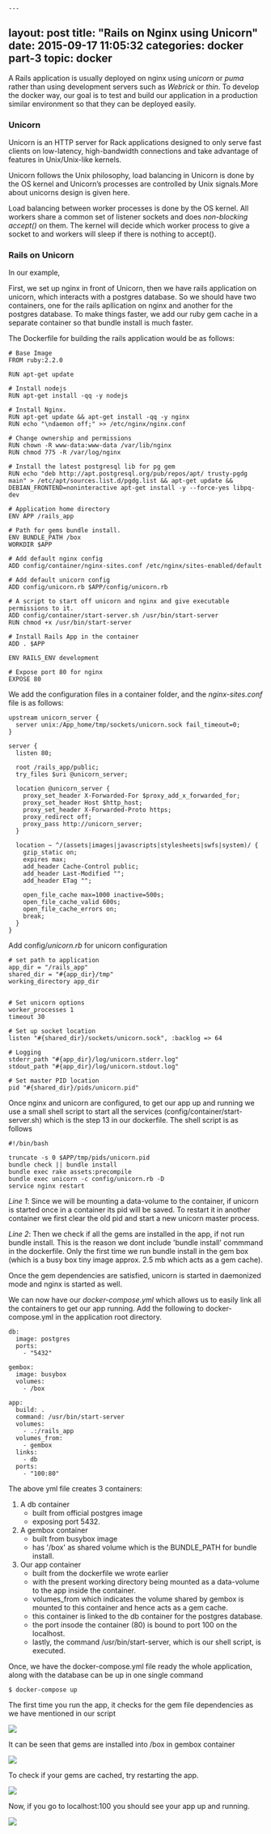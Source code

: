 	---
layout: post
title:  "Rails on Nginx using Unicorn"
date:   2015-09-17 11:05:32
categories: docker part-3
topic: docker
---

A Rails application is usually deployed on nginx using *unicorn* or *puma* rather than using development servers such as *Webrick* or *thin*.
To develop the docker way, our goal is to test and build our application in a production similar environment so that they can be deployed easily.

### Unicorn

Unicorn is an HTTP server for Rack applications designed to only serve fast clients on low-latency, high-bandwidth connections and take advantage of features in Unix/Unix-like kernels.

Unicorn follows the Unix philosophy, load balancing in Unicorn is done by the OS kernel and Unicorn’s processes are controlled by Unix signals.More about unicorns design is given here.

Load balancing between worker processes is done by the OS kernel. All workers share a common set of listener sockets and does *non-blocking accept()* on them. The kernel will decide which worker process to give a socket to and workers will sleep if there is nothing to accept().

### Rails on Unicorn

In our example,

First, we set up nginx in front of Unicorn, then we have rails application on unicorn, which interacts with a postgres database.
So we should have two containers, one for the rails apllication on nginx and another for the postgres database. To make things faster, we add our ruby gem cache in a separate container so that bundle install is much faster.

The Dockerfile for building the rails application would be as follows:

```
# Base Image
FROM ruby:2.2.0

RUN apt-get update

# Install nodejs
RUN apt-get install -qq -y nodejs

# Install Nginx.
RUN apt-get update && apt-get install -qq -y nginx
RUN echo "\ndaemon off;" >> /etc/nginx/nginx.conf

# Change ownership and permissions
RUN chown -R www-data:www-data /var/lib/nginx
RUN chmod 775 -R /var/log/nginx

# Install the latest postgresql lib for pg gem
RUN echo "deb http://apt.postgresql.org/pub/repos/apt/ trusty-pgdg main" > /etc/apt/sources.list.d/pgdg.list && apt-get update && DEBIAN_FRONTEND=noninteractive apt-get install -y --force-yes libpq-dev

# Application home directory
ENV APP /rails_app

# Path for gems bundle install.
ENV BUNDLE_PATH /box
WORKDIR $APP

# Add default nginx config
ADD config/container/nginx-sites.conf /etc/nginx/sites-enabled/default

# Add default unicorn config
ADD config/unicorn.rb $APP/config/unicorn.rb

# A script to start off unicorn and nginx and give executable permissions to it.
ADD config/container/start-server.sh /usr/bin/start-server
RUN chmod +x /usr/bin/start-server

# Install Rails App in the container
ADD . $APP

ENV RAILS_ENV development

# Expose port 80 for nginx
EXPOSE 80
```

We add the configuration files in a container folder, and the *nginx-sites.conf* file is as follows:

```
upstream unicorn_server {
  server unix:/App_home/tmp/sockets/unicorn.sock fail_timeout=0;
}

server {
  listen 80;

  root /rails_app/public;
  try_files $uri @unicorn_server;

  location @unicorn_server {
    proxy_set_header X-Forwarded-For $proxy_add_x_forwarded_for;
    proxy_set_header Host $http_host;
    proxy_set_header X-Forwarded-Proto https; 
    proxy_redirect off;
    proxy_pass http://unicorn_server;
  }

  location ~ ^/(assets|images|javascripts|stylesheets|swfs|system)/ {
    gzip_static on;
    expires max;
    add_header Cache-Control public;
    add_header Last-Modified "";
    add_header ETag "";

    open_file_cache max=1000 inactive=500s;
    open_file_cache_valid 600s;
    open_file_cache_errors on;
    break;
  }
}
```

Add config/*unicorn.rb* for unicorn configuration

```
# set path to application
app_dir = "/rails_app"
shared_dir = "#{app_dir}/tmp"
working_directory app_dir


# Set unicorn options
worker_processes 1
timeout 30

# Set up socket location
listen "#{shared_dir}/sockets/unicorn.sock", :backlog => 64

# Logging
stderr_path "#{app_dir}/log/unicorn.stderr.log"
stdout_path "#{app_dir}/log/unicorn.stdout.log"

# Set master PID location
pid "#{shared_dir}/pids/unicorn.pid"
```

Once nginx and unicorn are configured, to get our app up and running we use a small shell script to start all the services (config/container/start-server.sh) which is the step 13 in our dockerfile.
The shell script is as follows 
```
#!/bin/bash

truncate -s 0 $APP/tmp/pids/unicorn.pid
bundle check || bundle install
bundle exec rake assets:precompile
bundle exec unicorn -c config/unicorn.rb -D
service nginx restart
```

*Line 1*: Since we will be mounting a data-volume to the container, if unicorn is started once in a container its pid will be saved. To restart it in another container we first clear the old pid and start a new unicorn master process.

*Line 2*: Then we check if all the gems are installed in the app, if not run bundle install. This is the reason we dont include 'bundle install' commmand in the dockerfile. Only the first time we run bundle install in the gem box (which is a busy box tiny image approx. 2.5 mb which acts as a gem cache).

Once the gem dependencies are satisfied, unicorn is started in daemonized mode and nginx is started as well.

We can now have our *docker-compose.yml* which allows us to easily link all the containers to get our app running. Add the following to docker-compose.yml in the application root directory.

```
db:
  image: postgres
  ports:
    - "5432"

gembox:
  image: busybox
  volumes:
    - /box

app:
  build: .
  command: /usr/bin/start-server
  volumes:
    - .:/rails_app
  volumes_from:
    - gembox
  links:
    - db
  ports:
    - "100:80"
```

The above yml file creates 3 containers:

1. A db container 
	* built from official postgres image 
	* exposing port 5432.
2. A gembox container 
	* built from busybox image
	* has '/box' as shared volume which is the BUNDLE_PATH for bundle install.
3. Our app container
	* built from the dockerfile we wrote earlier
	* with the present working directory being mounted as a data-volume to the app inside the container.
	* volumes_from which indicates the volume shared by gembox is mounted to this container and hence acts as a gem cache.
	* this container is linked to the db container for the postgres database.
	* the port insode the container (80) is bound to port 100 on the localhost.
	* lastly, the command /usr/bin/start-server, which is our shell script, is executed.

Once, we have the docker-compose.yml file ready the whole application, along with the database can be up in one single command

```
$ docker-compose up
```

The first time you run the app, it checks for the gem file dependencies as we have mentioned in our script

<img  src="{{site.baseurl}}/images/docker/ruby_app/ruby-rails-nginx-unicorn/first-time-up.png" >

It can be seen that gems are installed into /box in gembox container

<img  src="{{site.baseurl}}/images/docker/ruby_app/ruby-rails-nginx-unicorn/installed-in-box.png" >

To check if your gems are cached, try restarting the app.

<img  src="{{site.baseurl}}/images/docker/ruby_app/ruby-rails-nginx-unicorn/gem-satisfied.png" >

Now, if you go to localhost:100 you should see your app up and running.

<img  src="{{site.baseurl}}/images/docker/ruby_app/ruby-rails-nginx-unicorn/rails-up.png" >

[dofi]: dockerfile.html
[d]: dockerfile.html
[here]: http://unicorn.bogomips.org/DESIGN.html